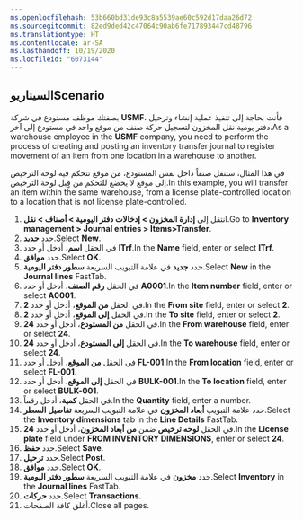 ```yaml
---
ms.openlocfilehash: 53b660bd31de93c8a5539ae60c592d17daa26d72
ms.sourcegitcommit: 82ed9ded42c47064c90ab6fe717893447cd48796
ms.translationtype: HT
ms.contentlocale: ar-SA
ms.lasthandoff: 10/19/2020
ms.locfileid: "6073144"
---
```

## <a name="scenario"></a><span data-ttu-id="04d65-101">السيناريو</span><span class="sxs-lookup"><span data-stu-id="04d65-101">Scenario</span></span>
<span data-ttu-id="04d65-102">بصفتك موظف مستودع في شركة **USMF**، فأنت بحاجة إلى تنفيذ عملية إنشاء وترحيل دفتر يومية نقل المخزون لتسجيل حركة صنف من موقع واحد في مستودع إلى آخر.</span><span class="sxs-lookup"><span data-stu-id="04d65-102">As a warehouse employee in the **USMF** company, you need to perform the process of creating and posting an inventory transfer journal to register movement of an item from one location in a warehouse to another.</span></span> 

<span data-ttu-id="04d65-103">في هذا المثال، ستنقل صنفاً داخل نفس المستودع، من موقع تتحكم فيه لوحة الترخيص إلى موقع لا يخضع للتحكم من قٍبل لوحة الترخيص.</span><span class="sxs-lookup"><span data-stu-id="04d65-103">In this example, you will transfer an item within the same warehouse, from a license plate-controlled location to a location that is not license plate-controlled.</span></span> 

1.  <span data-ttu-id="04d65-104">انتقل إلى **إدارة المخزون > إدخالات دفتر اليومية > أصناف > نقل**.</span><span class="sxs-lookup"><span data-stu-id="04d65-104">Go to **Inventory management > Journal entries > Items>Transfer**.</span></span>
2.  <span data-ttu-id="04d65-105">حدد **جديد‏‎**.</span><span class="sxs-lookup"><span data-stu-id="04d65-105">Select **New**.</span></span>
3.  <span data-ttu-id="04d65-106">في الحقل **اسم**، أدخل أو حدد **ITrf‎**.</span><span class="sxs-lookup"><span data-stu-id="04d65-106">In the **Name** field, enter or select **ITrf**.</span></span>
4.  <span data-ttu-id="04d65-107">حدد **موافق**.</span><span class="sxs-lookup"><span data-stu-id="04d65-107">Select **OK**.</span></span>
5.  <span data-ttu-id="04d65-108">حدد **جديد** في علامة التبويب السريعة **سطور دفتر اليومية**.</span><span class="sxs-lookup"><span data-stu-id="04d65-108">Select **New** in the **Journal lines** FastTab.</span></span>
6.  <span data-ttu-id="04d65-109">في الحقل **رقم الصنف**، أدخل أو حدد **A0001**.</span><span class="sxs-lookup"><span data-stu-id="04d65-109">In the **Item number** field, enter or select **A0001**.</span></span>
7.  <span data-ttu-id="04d65-110">في الحقل **من الموقع**، أدخل أو حدد **2‎**.</span><span class="sxs-lookup"><span data-stu-id="04d65-110">In the **From site** field, enter or select **2**.</span></span>
8.  <span data-ttu-id="04d65-111">في الحقل **إلى الموقع**، أدخل أو حدد **2‎**.</span><span class="sxs-lookup"><span data-stu-id="04d65-111">In the **To site** field, enter or select **2**.</span></span>
9.  <span data-ttu-id="04d65-112">في الحقل **من المستودع**، أدخل أو حدد **24‎**.</span><span class="sxs-lookup"><span data-stu-id="04d65-112">In the **From warehouse** field, enter or select **24**.</span></span>
10. <span data-ttu-id="04d65-113">في الحقل **إلى المستودع**، أدخل أو حدد **24**.</span><span class="sxs-lookup"><span data-stu-id="04d65-113">In the **To warehouse** field, enter or select **24**.</span></span>
11. <span data-ttu-id="04d65-114">في الحقل **من الموقع**، أدخل أو حدد **FL-001‎**.</span><span class="sxs-lookup"><span data-stu-id="04d65-114">In the **From location** field, enter or select **FL-001**.</span></span>
12. <span data-ttu-id="04d65-115">في الحقل **إلى الموقع**، أدخل أو حدد **BULK-001**.</span><span class="sxs-lookup"><span data-stu-id="04d65-115">In the **To location** field, enter or select **BULK-001**.</span></span>
13. <span data-ttu-id="04d65-116">في الحقل **كمية**، أدخل رقماً.</span><span class="sxs-lookup"><span data-stu-id="04d65-116">In the **Quantity** field, enter a number.</span></span>
14. <span data-ttu-id="04d65-117">حدد علامة التبويب **أبعاد المخزون** في علامة التبويب السريعة **تفاصيل السطر**.</span><span class="sxs-lookup"><span data-stu-id="04d65-117">Select the **Inventory dimensions** tab in the **Line Details** FastTab.</span></span>
15. <span data-ttu-id="04d65-118">في الحقل **لوحه ترخيص** ضمن **من أبعاد المخزون**، أدخل أو حدد **24**.</span><span class="sxs-lookup"><span data-stu-id="04d65-118">In the **License plate** field under **FROM INVENTORY DIMENSIONS**, enter or select **24**.</span></span>
16. <span data-ttu-id="04d65-119">حدد **حفظ**.</span><span class="sxs-lookup"><span data-stu-id="04d65-119">Select **Save**.</span></span> 
17. <span data-ttu-id="04d65-120">حدد **ترحيل**.</span><span class="sxs-lookup"><span data-stu-id="04d65-120">Select **Post**.</span></span>
18. <span data-ttu-id="04d65-121">حدد **موافق**.</span><span class="sxs-lookup"><span data-stu-id="04d65-121">Select **OK**.</span></span>
19. <span data-ttu-id="04d65-122">حدد **مخزون** في علامة التبويب السريعة **سطور دفتر اليومية**.</span><span class="sxs-lookup"><span data-stu-id="04d65-122">Select **Inventory** in the **Journal lines** FastTab.</span></span>
20. <span data-ttu-id="04d65-123">حدد **حركات**.</span><span class="sxs-lookup"><span data-stu-id="04d65-123">Select **Transactions**.</span></span>
21. <span data-ttu-id="04d65-124">أغلق كافة الصفحات.</span><span class="sxs-lookup"><span data-stu-id="04d65-124">Close all pages.</span></span>

